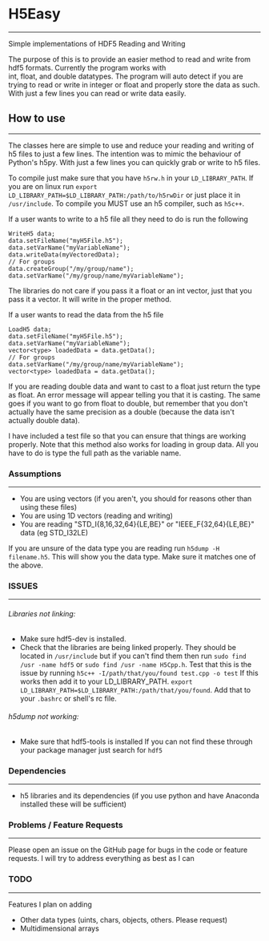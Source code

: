 # H5Easy
---------
Simple implementations of HDF5 Reading and Writing

The purpose of this is to provide an easier method to read and write from hdf5 formats. Currently the program works with  
int, float, and double datatypes. The program will auto detect if you are trying to read or write in integer or float and
properly store the data as such. With just a few lines you can read or write data easily. 

## How to use
-------------
The classes here are simple to use and reduce your reading and writing of h5 files to just a few lines. The intention was to mimic the behaviour 
of Python's h5py. With just a few lines you can quickly grab or write to h5 files. 

To compile just make sure that you have `h5rw.h` in your `LD_LIBRARY_PATH`. If you are on linux run `export LD_LIBRARY_PATH=$LD_LIBRARY_PATH:/path/to/h5rwDir` 
or just place it in `/usr/include`. To compile you MUST use an h5 compiler, such as `h5c++`. 

If a user wants to write to a h5 file all they need to do is run the following
```
WriteH5 data;
data.setFileName("myH5File.h5");
data.setVarName("myVariableName");
data.writeData(myVectoredData);
// For groups
data.createGroup("/my/group/name");
data.setVarName("/my/group/name/myVariableName");
```
The libraries do not care if you pass it a float or an int vector, just that you pass it a vector. It will write in the proper method.

If a user wants to read the data from the h5 file
```
LoadH5 data;
data.setFileName("myH5File.h5");
data.setVarName("myVariableName");
vector<type> loadedData = data.getData();
// For groups
data.setVarName("/my/group/name/myVariableName");
vector<type> loadedData = data.getData();
```
If you are reading double data and want to cast to a float just return the type as float. An error message will appear telling you that it is casting. 
The same goes if you want to go from float to double, but remember that you don't actually have the same precision as a double (because the data isn't
      actually double data).

I have included a test file so that you can ensure that things are working properly.
Note that this method also works for loading in group data. All you have to do is type the full path as the variable name.

### Assumptions
---------------
- You are using vectors (if you aren't, you should for reasons other than using these files)
- You are using 1D vectors (reading and writing)
- You are reading "STD_I{8,16,32,64}{LE,BE}" or "IEEE_F{32,64}{LE,BE}" data (eg STD_I32LE)

If you are unsure of the data type you are reading run `h5dump -H filename.h5`. This will show you
the data type. Make sure it matches one of the above.

### ISSUES
-----------
###### Libraries not linking:
 - Make sure hdf5-dev is installed. 
 - Check that the libraries are being linked properly. They should be located in `/usr/include` but if you can't find them then run `sudo find /usr -name hdf5` or `sudo find /usr -name H5Cpp.h`. 
   Test that this is the issue by running `h5c++ -I/path/that/you/found test.cpp -o test` If this works then add it to your LD_LIBRARY_PATH. `export LD_LIBRARY_PATH=$LD_LIBRARY_PATH:/path/that/you/found`. Add that to your `.bashrc` or shell's rc file. 

###### h5dump not working:
 - Make sure that hdf5-tools is installed
If you can not find these through your package manager just search for `hdf5`


### Dependencies
----------------
- h5 libraries and its dependencies (if you use python and have Anaconda installed these will be sufficient)

### Problems / Feature Requests
--------------
Please open an issue on the GitHub page for bugs in the code or feature requests. I will try to address everything as best as I can

### TODO
--------
Features I plan on adding
- Other data types (uints, chars, objects, others. Please request)
- Multidimensional arrays 
